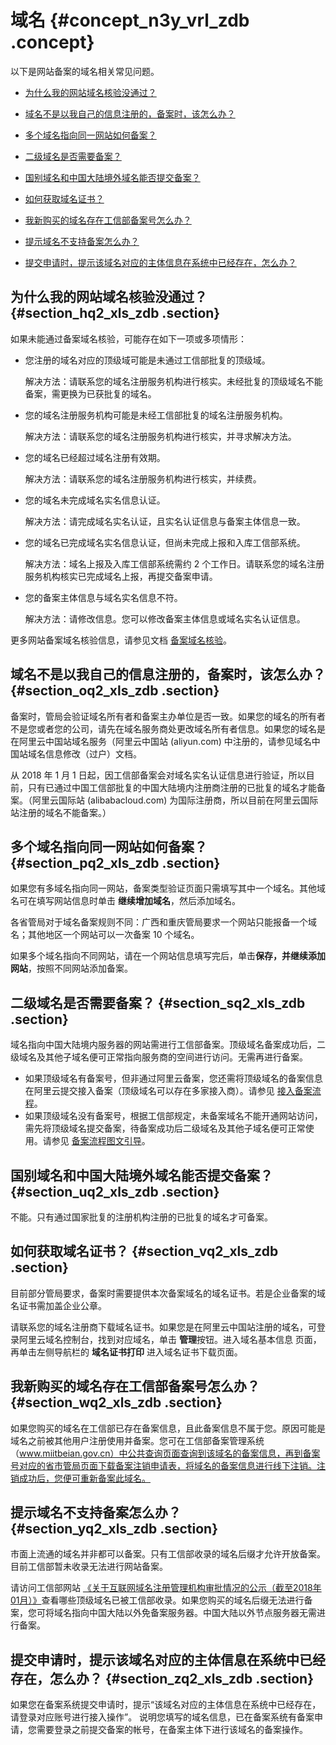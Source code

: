 # 域名 {#concept_n3y_vrl_zdb .concept}

以下是网站备案的域名相关常见问题。

-   [为什么我的网站域名核验没通过？](#)

-   [域名不是以我自己的信息注册的，备案时，该怎么办？](#)

-   [多个域名指向同一网站如何备案？](#)

-   [二级域名是否需要备案？](#)

-   [国别域名和中国大陆境外域名能否提交备案？](#)

-   [如何获取域名证书？](#)

-   [我新购买的域名存在工信部备案号怎么办？](#)

-   [提示域名不支持备案怎么办？](#)

-   [提交申请时，提示该域名对应的主体信息在系统中已经存在，怎么办？](#)


## 为什么我的网站域名核验没通过？ {#section_hq2_xls_zdb .section}

如果未能通过备案域名核验，可能存在如下一项或多项情形：

-   您注册的域名对应的顶级域可能是未通过工信部批复的顶级域。

    解决方法：请联系您的域名注册服务机构进行核实。未经批复的顶级域名不能备案，需更换为已获批复的域名。

-   您的域名注册服务机构可能是未经工信部批复的域名注册服务机构。

    解决方法：请联系您的域名注册服务机构进行核实，并寻求解决方法。

-   您的域名已经超过域名注册有效期。

    解决方法：请联系您的域名注册服务机构进行核实，并续费。

-   您的域名未完成域名实名信息认证。

    解决方法：请完成域名实名认证，且实名认证信息与备案主体信息一致。

-   您的域名已完成域名实名信息认证，但尚未完成上报和入库工信部系统。

    解决方法：域名上报及入库工信部系统需约 2 个工作日。请联系您的域名注册服务机构核实已完成域名上报，再提交备案申请。

-   您的备案主体信息与域名实名信息不符。

    解决方法：请修改信息。您可以修改备案主体信息或域名实名认证信息。


更多网站备案域名核验信息，请参见文档 [备案域名核验](intl.zh-CN/常见问题/网站备案域名核验.md#)。

## 域名不是以我自己的信息注册的，备案时，该怎么办？ {#section_oq2_xls_zdb .section}

备案时，管局会验证域名所有者和备案主办单位是否一致。如果您的域名的所有者不是您或者您的公司，请先在域名服务商处更改域名所有者信息。如果您的域名是在阿里云中国站域名服务（阿里云中国站 \(aliyun.com\) 中注册的，请参见域名中国站域名信息修改（过户）文档。

从 2018 年 1 月 1 日起，因工信部备案会对域名实名认证信息进行验证，所以目前，只有已通过中国工信部批复的中国大陆境内注册商注册的已批复的域名才能备案。（阿里云国际站 \(alibabacloud.com\) 为国际注册商，所以目前在阿里云国际站注册的域名不能备案。）

## 多个域名指向同一网站如何备案？ {#section_pq2_xls_zdb .section}

如果您有多域名指向同一网站，备案类型验证页面只需填写其中一个域名。其他域名可在填写网站信息时单击 **继续增加域名**，然后添加域名。

各省管局对于域名备案规则不同：广西和重庆管局要求一个网站只能报备一个域名；其他地区一个网站可以一次备案 10 个域名。

如果多个域名指向不同网站，请在一个网站信息填写完后，单击**保存，并继续添加网站**，按照不同网站添加备案。

## 二级域名是否需要备案？ {#section_sq2_xls_zdb .section}

域名指向中国大陆境内服务器的网站需进行工信部备案。顶级域名备案成功后，二级域名及其他子域名便可正常指向服务商的空间进行访问。无需再进行备案。

-   如果顶级域名有备案号，但非通过阿里云备案，您还需将顶级域名的备案信息在阿里云提交接入备案（顶级域名可以存在多家接入商）。请参见 [接入备案流程](../../../../intl.zh-CN/备案流程/接入备案.md#)。
-   如果顶级域名没有备案号，根据工信部规定，未备案域名不能开通网站访问，需先将顶级域名提交备案，待备案成功后二级域名及其他子域名便可正常使用。请参见 [备案流程图文引导](../../../../intl.zh-CN/备案流程/首次备案.md#)。

## 国别域名和中国大陆境外域名能否提交备案？ {#section_uq2_xls_zdb .section}

不能。只有通过国家批复的注册机构注册的已批复的域名才可备案。

## 如何获取域名证书？ {#section_vq2_xls_zdb .section}

目前部分管局要求，备案时需要提供本次备案域名的域名证书。若是企业备案的域名证书需加盖企业公章。

请联系您的域名注册商下载域名证书。如果您是在阿里云中国站注册的域名，可登录阿里云域名控制台，找到对应域名，单击 **管理**按钮。进入域名基本信息 页面，再单击左侧导航栏的 **域名证书打印** 进入域名证书下载页面。

## 我新购买的域名存在工信部备案号怎么办？ {#section_wq2_xls_zdb .section}

如果您购买的域名在工信部已存在备案信息，且此备案信息不属于您。原因可能是域名之前被其他用户注册使用并备案。您可在工信部备案管理系统（www.miitbeian.gov.cn）中公共查询页面查询到该域名的备案信息，再到备案号对应的省市管局页面下载备案注销申请表，将域名的备案信息进行线下注销。注销成功后，您便可重新备案此域名。

## 提示域名不支持备案怎么办？ {#section_yq2_xls_zdb .section}

市面上流通的域名并非都可以备案。只有工信部收录的域名后缀才允许开放备案。目前工信部暂未收录无法进行网站备案。

请访问工信部网站 [《关于互联网域名注册管理机构审批情况的公示（截至2018年01月）》](http://www.miit.gov.cn/n1146285/n1146352/n3054355/n3057709/n3057722/c4416816/content.html)查看哪些顶级域名已被工信部收录。如果您购买的域名后缀无法进行备案，您可将域名指向中国大陆以外免备案服务器。中国大陆以外节点服务器无需进行备案。

## 提交申请时，提示该域名对应的主体信息在系统中已经存在，怎么办？ {#section_zq2_xls_zdb .section}

如果您在备案系统提交申请时，提示“该域名对应的主体信息在系统中已经存在，请登录对应账号进行接入操作”。 说明您填写的域名信息，已在备案系统有备案申请，您需要登录之前提交备案的帐号，在备案主体下进行该域名的备案操作。

